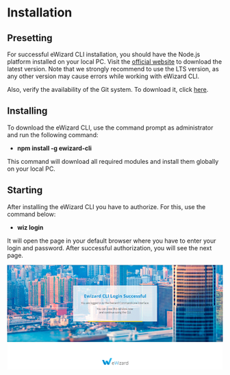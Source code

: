 # Installation

## Presetting

For successful eWizard CLI installation, you should have the Node.js platform installed on your local PC. Visit the [official website](https://nodejs.org/en/) to download the latest version. Note that we strongly recommend to use the LTS version, as any other version may cause errors while working with eWizard CLI.

Also, verify the availability of the Git system. To download it, click [here](https://git-scm.com/).

## Installing 

To download the eWizard CLI, use the command prompt as administrator and run the following command: 
* **npm install -g ewizard-cli**

This command will download all required modules and install them globally on your local PC.

## Starting

After installing the eWizard CLI you have to authorize. For this, use the command below:

* **wiz login**

It will open the page in your default browser where you have to enter your login and password.
After successful authorization, you will see the next page.

![There are some problems with downloading of this image.](../media/images/ewizard_login.png)

